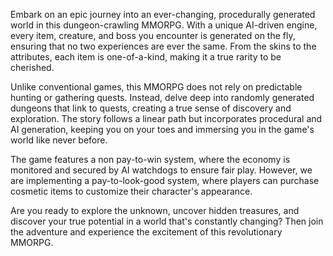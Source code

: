 Embark on an epic journey into an ever-changing, procedurally generated world in this dungeon-crawling MMORPG. With a unique AI-driven engine, every item, creature, and boss you encounter is generated on the fly, ensuring that no two experiences are ever the same. From the skins to the attributes, each item is one-of-a-kind, making it a true rarity to be cherished.

Unlike conventional games, this MMORPG does not rely on predictable hunting or gathering quests. Instead, delve deep into randomly generated dungeons that link to quests, creating a true sense of discovery and exploration. The story follows a linear path but incorporates procedural and AI generation, keeping you on your toes and immersing you in the game's world like never before.

The game features a non pay-to-win system, where the economy is monitored and secured by AI watchdogs to ensure fair play. However, we are implementing a pay-to-look-good system, where players can purchase cosmetic items to customize their character's appearance.

Are you ready to explore the unknown, uncover hidden treasures, and discover your true potential in a world that's constantly changing? Then join the adventure and experience the excitement of this revolutionary MMORPG.
